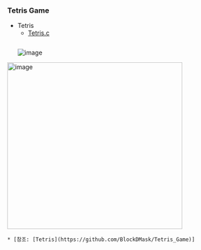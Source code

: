 
### Tetris Game
* Tetris
    * [Tetris.c](https://github.com/csbyun-data/C-Pro/blob/main/chap06/Tetris/tetris.c)
   ```
   ```
    ![image](https://github.com/user-attachments/assets/2a3a2b7d-38c7-480d-8542-fa9b74871d47)
<img width="401" height="382" alt="image" src="https://github.com/user-attachments/assets/3c46bb16-5a16-45f2-bdbc-62b24c7af1c4" />

    * [참조: [Tetris](https://github.com/BlockDMask/Tetris_Game)]
